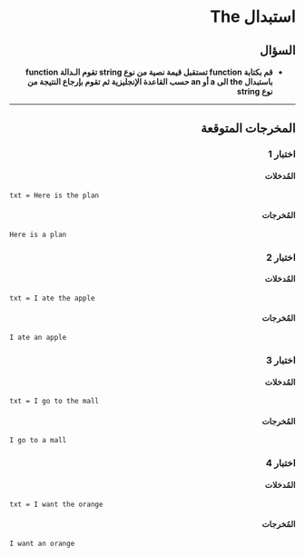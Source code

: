 # <div dir="rtl">استبدال The</div>

## <div dir="rtl">السؤال</div>

<ul dir="rtl">
<li>
<b>
قم بكتابة function تستقبل قيمة نصية من نوع string تقوم الـدالة function باستبدال the الى a أو an حسب القاعدة الإنجليزية ثم تقوم بإرجاع النتيجة من نوع string
</b>
</li>
</ul>

---

## <div dir="rtl">المخرجات المتوقعة</div>

### <div dir="rtl">اختبار 1</div>

#### <div dir="rtl">المُدخلات</div>

```text
txt = Here is the plan
```

#### <div dir="rtl">المُخرجات</div>

```text
Here is a plan
```

### <div dir="rtl">اختبار 2</div>

#### <div dir="rtl">المُدخلات</div>

```text
txt = I ate the apple
```

#### <div dir="rtl">المُخرجات</div>

```text
I ate an apple
```

### <div dir="rtl">اختبار 3</div>

#### <div dir="rtl">المُدخلات</div>

```text
txt = I go to the mall
```

#### <div dir="rtl">المُخرجات</div>

```text
I go to a mall
```

### <div dir="rtl">اختبار 4</div>

#### <div dir="rtl">المُدخلات</div>

```text
txt = I want the orange
```

#### <div dir="rtl">المُخرجات</div>

```text
I want an orange
```
